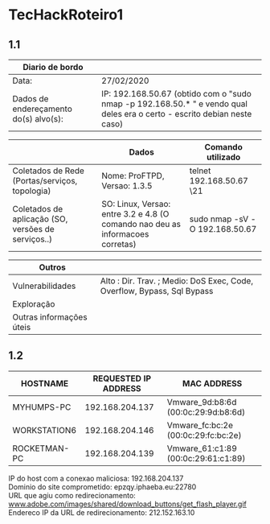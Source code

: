# TecHackRoteiro1
## 1.1
| Diario de bordo | |
| -------------------------- | -------------------------- |
| Data: | 27/02/2020 | 
| Dados de endereçamento do(s) alvo(s): | IP: 192.168.50.67 (obtido com o "sudo nmap -p 192.168.50.* " e vendo qual deles era o certo - escrito debian neste caso) | 

| | Dados | Comando utilizado |
| -------------------------- | -------------------------- | -------------------------- |
| Coletados de Rede (Portas/serviços, topologia) | Nome: ProFTPD, Versao: 1.3.5 | telnet 192.168.50.67 \\21 | 
| Coletados de aplicação (SO, versões de serviços..) | SO: Linux, Versao: entre 3.2 e 4.8 (O comando nao deu as informacoes corretas) | sudo nmap -sV -O 192.168.50.67

| Outros | |
| -------------------------- | ------ |
| Vulnerabilidades | Alto :  	Dir. Trav. ;  Medio: DoS Exec, Code, Overflow, Bypass, Sql Bypass | 
| Exploração | |
| Outras informações úteis | |

## 1.2

| HOSTNAME | REQUESTED IP ADDRESS | MAC ADDRESS |
| -------------------------- | -------------------------- | -------------------------- |
| MYHUMPS-PC | 192.168.204.137 | Vmware_9d:b8:6d (00:0c:29:9d:b8:6d) |
| WORKSTATION6 | 192.168.204.146 | Vmware_fc:bc:2e (00:0c:29:fc:bc:2e) |
| ROCKETMAN-PC | 192.168.204.139 | Vmware_61:c1:89 (00:0c:29:61:c1:89) |

IP do host com a conexao maliciosa: 192.168.204.137 <br />
Dominio do site comprometido: epzqy.iphaeba.eu:22780 <br />
URL que agiu como redirecionamento: www.adobe.com/images/shared/download_buttons/get_flash_player.gif <br />
Endereco IP da URL de redirecionamento: 212.152.163.10 <br />


